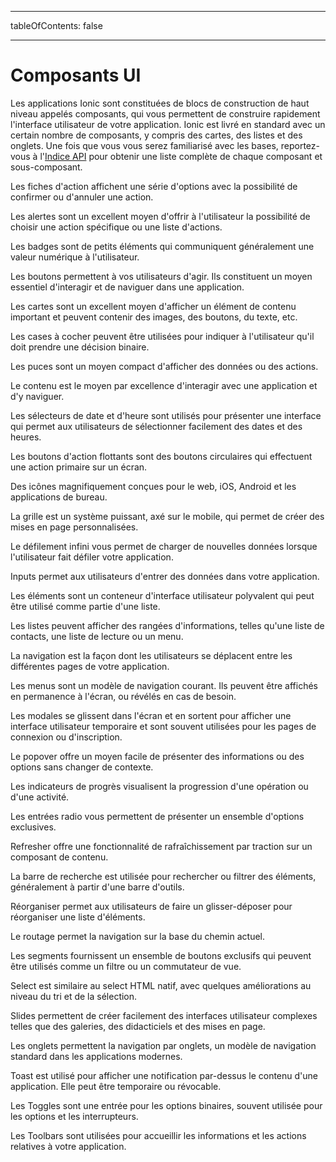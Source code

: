 * * *

tableOfContents: false

* * *

# Composants UI

Les applications Ionic sont constituées de blocs de construction de haut niveau appelés composants, qui vous permettent de construire rapidement l'interface utilisateur de votre application. Ionic est livré en standard avec un certain nombre de composants, y compris des cartes, des listes et des onglets. Une fois que vous vous serez familiarisé avec les bases, reportez-vous à l'[Indice API](/docs/api) pour obtenir une liste complète de chaque composant et sous-composant.

<docs-cards> <docs-card header="Action Sheet" href="/docs/api/action-sheet" img="/docs/assets/icons/feature-component-actionsheet-icon.png"> 

Les fiches d'action affichent une série d'options avec la possibilité de confirmer ou d'annuler une action.</docs-card>

<docs-card header="Alert" href="/docs/api/alert" icon="/docs/assets/icons/component-alert-icon.png"> 

Les alertes sont un excellent moyen d'offrir à l'utilisateur la possibilité de choisir une action spécifique ou une liste d'actions.</docs-card>

<docs-card header="Badge" href="/docs/api/badge" icon="/docs/assets/icons/component-badge-icon.png"> 

Les badges sont de petits éléments qui communiquent généralement une valeur numérique à l'utilisateur.</docs-card>

<docs-card header="Button" href="/docs/api/button" icon="/docs/assets/icons/component-button-icon.png"> 

Les boutons permettent à vos utilisateurs d'agir. Ils constituent un moyen essentiel d'interagir et de naviguer dans une application.</docs-card>

<docs-card header="Card" href="/docs/api/card" icon="/docs/assets/icons/component-card-icon.png"> 

Les cartes sont un excellent moyen d'afficher un élément de contenu important et peuvent contenir des images, des boutons, du texte, etc.</docs-card>

<docs-card header="Checkbox" href="/docs/api/checkbox" icon="/docs/assets/icons/component-checkbox-icon.png"> 

Les cases à cocher peuvent être utilisées pour indiquer à l'utilisateur qu'il doit prendre une décision binaire.</docs-card>

<docs-card header="Chip" href="/docs/api/chip" icon="/docs/assets/icons/component-chip-icon.png"> 

Les puces sont un moyen compact d'afficher des données ou des actions.</docs-card>

<docs-card header="Content" href="/docs/api/content" icon="/docs/assets/icons/component-content-icon.png"> 

Le contenu est le moyen par excellence d'interagir avec une application et d'y naviguer.</docs-card>

<docs-card header="Date & Time Pickers" href="/docs/api/datetime" icon="/docs/assets/icons/component-datetimepicker-icon.png"> 

Les sélecteurs de date et d'heure sont utilisés pour présenter une interface qui permet aux utilisateurs de sélectionner facilement des dates et des heures.</docs-card>

<docs-card header="Floating Action Button" href="/docs/api/fab" icon="/docs/assets/icons/component-fab-icon.png"> 

Les boutons d'action flottants sont des boutons circulaires qui effectuent une action primaire sur un écran.</docs-card>

<docs-card header="Icons" href="https://ionicons.com" img="/docs/assets/icons/feature-component-icons-icon.png"> 

Des icônes magnifiquement conçues pour le web, iOS, Android et les applications de bureau.</docs-card>

<docs-card header="Grid" href="/docs/api/grid" icon="/docs/assets/icons/component-grid-icon.png"> 

La grille est un système puissant, axé sur le mobile, qui permet de créer des mises en page personnalisées.</docs-card>

<docs-card header="Infinite Scroll" href="/docs/api/infinite-scroll" icon="/docs/assets/icons/component-infinitescroll-icon.png"> 

Le défilement infini vous permet de charger de nouvelles données lorsque l'utilisateur fait défiler votre application.</docs-card>

<docs-card header="Input" href="/docs/api/input" icon="/docs/assets/icons/component-input-icon.png"> 

Inputs permet aux utilisateurs d'entrer des données dans votre application.</docs-card>

<docs-card header="Item" href="/docs/api/item" icon="/docs/assets/icons/component-item-icon.png"> 

Les éléments sont un conteneur d'interface utilisateur polyvalent qui peut être utilisé comme partie d'une liste.</docs-card>

<docs-card header="List" href="/docs/api/list" icon="/docs/assets/icons/component-lists-icon.png"> 

Les listes peuvent afficher des rangées d'informations, telles qu'une liste de contacts, une liste de lecture ou un menu.</docs-card>

<docs-card header="Navigation" href="/docs/api/nav" img="/docs/assets/icons/feature-component-navigation-icon.png"> 

La navigation est la façon dont les utilisateurs se déplacent entre les différentes pages de votre application.</docs-card>

<docs-card header="Menu" href="/docs/api/menu" icon="/docs/assets/icons/component-menu-icon.png"> 

Les menus sont un modèle de navigation courant. Ils peuvent être affichés en permanence à l'écran, ou révélés en cas de besoin.</docs-card>

<docs-card header="Modal" href="/docs/api/modal" icon="/docs/assets/icons/component-modal-icon.png"> 

Les modales se glissent dans l'écran et en sortent pour afficher une interface utilisateur temporaire et sont souvent utilisées pour les pages de connexion ou d'inscription.</docs-card>

<docs-card header="Popover" href="/docs/api/popover" icon="/docs/assets/icons/component-popover-icon.png"> 

Le popover offre un moyen facile de présenter des informations ou des options sans changer de contexte.</docs-card>

<docs-card header="Progress Indicators" href="/docs/api/progress-bar" icon="/docs/assets/icons/component-progress-icon.png"> 

Les indicateurs de progrès visualisent la progression d'une opération ou d'une activité.</docs-card>

<docs-card header="Radio" href="/docs/api/radio" icon="/docs/assets/icons/component-radio-icon.png"> 

Les entrées radio vous permettent de présenter un ensemble d'options exclusives.</docs-card>

<docs-card header="Refresher" href="/docs/api/refresher" icon="/docs/assets/icons/component-refresher-icon.png"> 

Refresher offre une fonctionnalité de rafraîchissement par traction sur un composant de contenu.</docs-card>

<docs-card header="Searchbar" href="/docs/api/searchbar" img="/docs/assets/icons/feature-component-search-icon.png"> 

La barre de recherche est utilisée pour rechercher ou filtrer des éléments, généralement à partir d'une barre d'outils.</docs-card>

<docs-card header="Reorder" href="/docs/api/reorder" icon="/docs/assets/icons/component-reorder-icon.png"> 

Réorganiser permet aux utilisateurs de faire un glisser-déposer pour réorganiser une liste d'éléments.</docs-card>

<docs-card header="Routing" href="/docs/api/router" icon="/docs/assets/icons/component-routing-icon.png"> 

Le routage permet la navigation sur la base du chemin actuel.</docs-card>

<docs-card header="Segment" href="/docs/api/segment" icon="/docs/assets/icons/component-segment-icon.png"> 

Les segments fournissent un ensemble de boutons exclusifs qui peuvent être utilisés comme un filtre ou un commutateur de vue.</docs-card>

<docs-card header="Select" href="/docs/api/select" icon="/docs/assets/icons/component-select-icon.png"> 

Select est similaire au select HTML natif, avec quelques améliorations au niveau du tri et de la sélection.</docs-card>

<docs-card header="Slides" href="/docs/api/slides" icon="/docs/assets/icons/component-slides-icon.png"> 

Slides permettent de créer facilement des interfaces utilisateur complexes telles que des galeries, des didacticiels et des mises en page.</docs-card>

<docs-card header="Tabs" href="/docs/api/tabs" img="/docs/assets/icons/feature-component-tabs-icon.png"> 

Les onglets permettent la navigation par onglets, un modèle de navigation standard dans les applications modernes.</docs-card>

<docs-card header="Toast" href="/docs/api/toast" icon="/docs/assets/icons/component-toast-icon.png"> 

Toast est utilisé pour afficher une notification par-dessus le contenu d'une application. Elle peut être temporaire ou révocable.</docs-card>

<docs-card header="Toggle" href="/docs/api/toggle" icon="/docs/assets/icons/component-toggle-icon.png"> 

Les Toggles sont une entrée pour les options binaires, souvent utilisée pour les options et les interrupteurs.</docs-card>

<docs-card header="Toolbar" href="/docs/api/toolbar" icon="/docs/assets/icons/component-toolbar-icon.png"> 

Les Toolbars sont utilisées pour accueillir les informations et les actions relatives à votre application.</docs-card> </docs-cards>